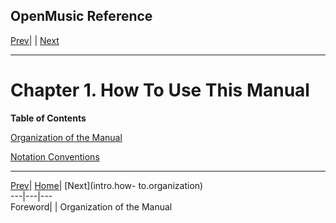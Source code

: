 OpenMusic Reference  
---  
[Prev](intro.foreword)| | [Next](intro.how-to.organization)  
  
* * *

# Chapter 1. How To Use This Manual

 **Table of Contents**

[Organization of the Manual](intro.how-to.organization)

[Notation Conventions](intro.how-to.conventions)

* * *

[Prev](intro.foreword)| [Home](index)| [Next](intro.how-
to.organization)  
---|---|---  
Foreword|  | Organization of the Manual

